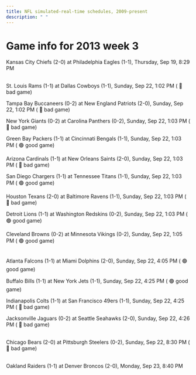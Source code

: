```yaml
---
title: NFL simulated-real-time schedules, 2009-present
description: " "
---
```


# Game info for 2013 week 3

Kansas City Chiefs (2-0) at Philadelphia Eagles (1-1), Thursday, Sep 19, 8:29 PM

<br/>St. Louis Rams (1-1) at Dallas Cowboys (1-1), Sunday, Sep 22, 1:02 PM (	:red_circle: bad game)

Tampa Bay Buccaneers (0-2) at New England Patriots (2-0), Sunday, Sep 22, 1:02 PM (	:red_circle: bad game)

New York Giants (0-2) at Carolina Panthers (0-2), Sunday, Sep 22, 1:03 PM (	:red_circle: bad game)

Green Bay Packers (1-1) at Cincinnati Bengals (1-1), Sunday, Sep 22, 1:03 PM (	:green_circle: good game)

Arizona Cardinals (1-1) at New Orleans Saints (2-0), Sunday, Sep 22, 1:03 PM (	:red_circle: bad game)

San Diego Chargers (1-1) at Tennessee Titans (1-1), Sunday, Sep 22, 1:03 PM (	:green_circle: good game)

Houston Texans (2-0) at Baltimore Ravens (1-1), Sunday, Sep 22, 1:03 PM (	:red_circle: bad game)

Detroit Lions (1-1) at Washington Redskins (0-2), Sunday, Sep 22, 1:03 PM (	:green_circle: good game)

Cleveland Browns (0-2) at Minnesota Vikings (0-2), Sunday, Sep 22, 1:05 PM (	:green_circle: good game)

<br/>Atlanta Falcons (1-1) at Miami Dolphins (2-0), Sunday, Sep 22, 4:05 PM (	:green_circle: good game)

Buffalo Bills (1-1) at New York Jets (1-1), Sunday, Sep 22, 4:25 PM (	:green_circle: good game)

Indianapolis Colts (1-1) at San Francisco 49ers (1-1), Sunday, Sep 22, 4:25 PM (	:red_circle: bad game)

Jacksonville Jaguars (0-2) at Seattle Seahawks (2-0), Sunday, Sep 22, 4:26 PM (	:red_circle: bad game)

<br/>Chicago Bears (2-0) at Pittsburgh Steelers (0-2), Sunday, Sep 22, 8:30 PM (	:red_circle: bad game)

<br/>Oakland Raiders (1-1) at Denver Broncos (2-0), Monday, Sep 23, 8:40 PM


